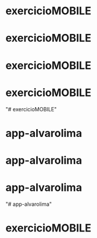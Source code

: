 # exercicioMOBILE
# exercicioMOBILE
# exercicioMOBILE
# exercicioMOBILE
"# exercicioMOBILE" 
# app-alvarolima
# app-alvarolima
# app-alvarolima
"# app-alvarolima" 
# exercicioMOBILE
